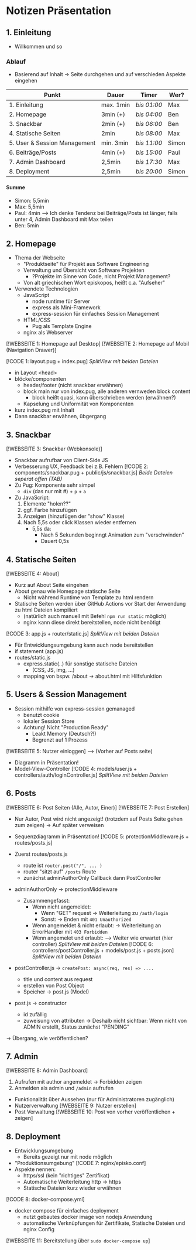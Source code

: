 # Notizen Präsentation

## 1. Einleitung
- Willkommen und so
### Ablauf
- Basierend auf Inhalt -> Seite durchgehen und auf verschieden Aspekte eingehen

| Punkt                        | Dauer     | Timer       | Wer?  |
| ---------------------------- | --------- | ----------- | ----- |
| 1. Einleitung                | max. 1min | *bis 01:00* | Max   |
| 2. Homepage                  | 3min (+)  | *bis 04:00* | Ben   |
| 3. Snackbar                  | 2min (+)  | *bis 06:00* | Ben   |
| 4. Statische Seiten          | 2min      | *bis 08:00* | Max   |
| 5. User & Session Management | min. 3min | *bis 11:00* | Simon |
| 6. Beiträge/Posts            | 4min (+)  | *bis 15:00* | Paul  |
| 7. Admin Dashboard           | 2,5min    | *bis 17:30* | Max   |
| 8. Deployment                | 2,5min    | *bis 20:00* | Simon |

#### Summe
- Simon:    5,5min
- Max:      5,5min 
- Paul:     4min -->    Ich denke Tendenz bei Beiträge/Posts ist länger,
                        falls unter 4, Admin Dashboard mit Max teilen
- Ben:      5min


## 2. Homepage
- Thema der Webseite
    - "Produktseite" für Projekt aus Software Engineering
    - Verwaltung und Übersicht von Software Projekten
        - ?Projekte im Sinne von Code, nicht Projekt Management?
    - Von alt griechischen Wort episkopos, heißt c.a. "Aufseher"
- Verwendete Technologien
    - JavaScript
        - node runtime für Server
        - express als Mini-Framework
        - express-session für einfaches Session Management
    - HTML/CSS
        - Pug als Template Engine
    - nginx als Webserver

[!WEBSEITE 1: Homepage auf Desktop]
[!WEBSEITE 2: Homepage auf Mobil (Navigation Drawer)]

[!CODE 1: layout.pug + index.pug]
_SplitView mit beiden Dateien_
- in Layout \<head>
- blöcke/componenten
    - header/footer (nicht snackbar erwähnen)
    - block main nur von index.pug, alle anderen vernweden block content
        - block heißt quasi, kann überschrieben werden (erwähnen?)
    - Kapselung und Uniformität von Komponenten
- kurz index.pug mit Inhalt
- Dann snackbar erwähnen, übgergang

## 3. Snackbar
[!WEBSEITE 3: Snackbar (Webkonsole)]
- Snackbar aufrufbar von Client-Side JS
- Verbesserung UX, Feedback bei z.B. Fehlern
[!CODE 2: components/snackbar.pug + public/js/snackbar.js]
_Beide Dateien seperat offen (TAB)_
- Zu Pug: Komponente sehr simpel
    - `div` (das nur mit #) + `p` + `a`
- Zu JavaScript:
    1. Elemente "holen??"
    2. ggf. Farbe hinzufügen
    3. Anzeigen (hinzufügen der "show" Klasse)
    4. Nach 5,5s oder click Klassen wieder entfernen
        - 5,5s da:
            - Nach 5 Sekunden beginngt Animation zum "verschwinden"
            - Dauert 0,5s

## 4. Statische Seiten
[!WEBSEITE 4: About]
- Kurz auf About Seite eingehen
- About genau wie Homepage statische Seite
    - Nicht während Runtime von Template zu html rendern
- Statische Seiten werden über GitHub Actions vor Start der Anwendung zu html Dateien kompiliert
    - (natürlich auch manuell mit Befehl `npm run static` möglich)
    - nginx kann diese direkt bereitstellen, node nicht benötigt

[!CODE 3: app.js + router/static.js]
_SplitView mit beiden Dateien_
- Für Entwicklungsumgebung kann auch node bereitstellen
- if statement (app.js)
- routes/static.js
    - express.static(..) für sonstige statische Dateien
        - (CSS, JS, img, ...)
    - mapping von bspw. /about -> about.html mit Hilfsfunktion

## 5. Users & Session Management
- Session mithilfe von express-session gemanaged
    - benutzt cookie
    - lokaler Session Store
    - Achtung! Nicht "Production Ready"
        - Leakt Memory (Deutsch?!)
        - Begrenzt auf 1 Prozess

[!WEBSEITE 5: Nutzer einloggen]
--> (Vorher auf Posts seite)

- Diagramm in Präsentation!
- Model-View-Controller
[!CODE 4: models/user.js + controllers/auth/loginController.js]
_SplitView mit beiden Dateien_

## 6. Posts
[!WEBSEITE 6: Post Seiten (Alle, Autor, Einer)]
[!WEBSEITE 7: Post Erstellen]
- Nur Autor, Post wird nicht angezeigt! (trotzdem auf Posts Seite gehen zum zeigen) -> Auf später verweisen

- Sequenzdiagramm in Präsentation!
[!CODE 5: protectionMiddleware.js + routes/posts.js]
- Zuerst routes/posts.js
    - route ist `router.post("/", ... )`
    - router "sitzt auf" `/posts` Route
    - zunächst adminAuthorOnly Callback dann PostController
- adminAuthorOnly -> protectionMiddleware
    - Zusammengefasst:
        - Wenn nicht angemeldet:
            - Wenn "GET" request
                -> Weiterleitung zu `/auth/login`
            - Sonst:
                -> Enden mit `401 Unauthorized`
        - Wenn angemeldet & nicht erlaubt:
            -> Weiterleitung an ErrorHandler mit `403 Forbidden`
        - Wenn angemelet und erlaubt:
            --> Weiter wie erwartet (hier controller)
_SplitView mit beiden Dateien_
[!CODE 6: controllers/postController.js + models/post.js + posts.json]
_SplitView mit beiden Dateien_
- postController.js -> `createPost: async(req, res) => ....`
    - title und content aus request
    - erstellen von Post Object
    - Speicher -> post.js (Model)
- post.js -> constructor
    - id zufällig
    - zuweisung von attributen
    -> Deshalb nicht sichtbar:
        Wenn nicht von ADMIN erstellt, Status zunächst "PENDING"

-> Übergang, wie veröffentlichen?

## 7. Admin
[!WEBSEITE 8: Admin Dashboard]
1. Aufrufen mit author angemeldet
    -> Forbidden zeigen
2. Anmelden als admin und `/admin` aufrufen

- Funktionalität über Aussehen (nur für Administratoren zugänglich)
- Nutzerverwaltung
[!WEBSEITE 9: Nutzer erstellen]
- Post Verwaltung
[!WEBSEITE 10: Post von vorher veröffentlichen + zeigen]

## 8. Deployment
- Entwicklungsumgebung
    - Bereits gezeigt nur mit node möglich
- "Produktionsumgebung"
[!CODE 7: nginx/episko.conf]
- Aspekte nennen:
    - https/ssl (kein "richtiges" Zertifikat)
    - Automatische Weiterleitung http -> https
    - Statische Dateien kurz wieder erwähnen

[!CODE 8: docker-compose.yml]
- docker compose für einfaches deployment
    - nutzt gebautes docker image von nodejs Anwendung
    - automatische Verknüpfungen für Zertifikate, Statische Dateien und nginx Config

[!WEBSEITE 11: Bereitstellung über `sudo docker-compose up`]
